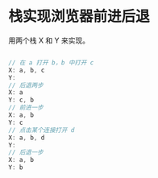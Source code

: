 # 栈实现浏览器前进后退

用两个栈 X 和 Y 来实现。

```js

// 在 a 打开 b，b 中打开 c
X: a, b, c
Y: 
// 后退两步
X: a
Y: c, b
// 前进一步
X: a, b
Y: c
// 点击某个连接打开 d
X: a, b, d
Y: 
// 后退一步
X: a, b
Y: b

```
